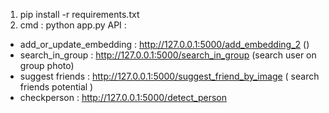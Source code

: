 1. pip install -r requirements.txt
2. cmd : python app.py
API :
+ add_or_update_embedding : http://127.0.0.1:5000/add_embedding_2 ()
+ search_in_group : http://127.0.0.1:5000/search_in_group (search user on group photo)
+ suggest friends : http://127.0.0.1:5000/suggest_friend_by_image ( search friends potential )
+ checkperson : http://127.0.0.1:5000/detect_person